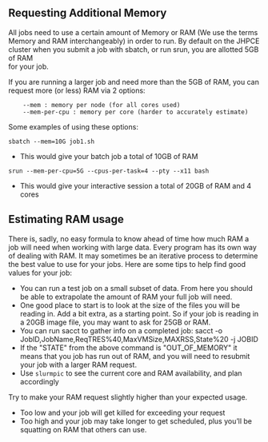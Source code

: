 ## Requesting Additional Memory
All jobs need to use a certain amount of Memory or RAM (We use the terms Memory and RAM interchangeably) in order
to run.
By default on the JHPCE cluster when you submit a job with sbatch, or run srun, you are allotted 5GB of RAM   
for your job. 

If you are running a larger job and need more than the 5GB of RAM, you can request more (or less) RAM 
via 2 options:
```console
    --mem : memory per node (for all cores used)
    --mem-per-cpu : memory per core (harder to accurately estimate)
```
Some examples of using these options:
```console
sbatch --mem=10G job1.sh
```
- This would give your batch job a total of 10GB of RAM
```console
srun --mem-per-cpu=5G --cpus-per-task=4 --pty --x11 bash
```
- This would give your interactive session a total of 20GB of RAM and 4 cores

## Estimating RAM usage
There is, sadly, no easy formula to know ahead of time how much RAM a job will need when working
with large data. Every program has its own way of dealing with RAM. It may sometimes be an iterative process
to determine the best value to use for your jobs.  Here are some tips to help find good values for your job:

- You can run a test job on a small subset of data.  From here you should be able to extrapolate the amount
of RAM your full job will need.
- One good place to start is to look at the size of the files you will be
reading in. Add a bit extra, as a starting point.  So if your job is reading in a 20GB image file, you
may want to ask for 25GB or RAM.
- You can run sacct to gather info on a completed job:
sacct -o JobID,JobName,ReqTRES%40,MaxVMSize,MAXRSS,State%20 -j JOBID
- If the "STATE" from the above command is "OUT_OF_MEMORY" it means that you job has run out of RAM, and
you will need to resubmit your job with a larger RAM request.
- Use ```slurmpic``` to see the current core and RAM availability,
and plan accordingly

Try to make your RAM request slightly higher than your expected usage.

   - Too low and your job will get killed for exceeding your request
   - Too high and your job may take longer to get scheduled, plus you’ll be squatting on RAM that others can use.
